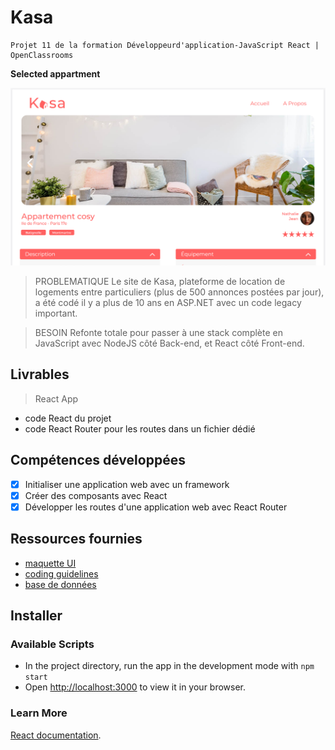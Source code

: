 # Kasa

    Projet 11 de la formation Développeurd'application-JavaScript React | OpenClassrooms 

**Selected appartment**

<kbd>![slected appartment](./HomeKasa.png)</kbd>

> PROBLEMATIQUE
Le site de Kasa, plateforme de location de logements entre particuliers (plus de 500 annonces postées par jour), a été codé il y a plus de 10 ans en ASP.NET avec un code legacy important.

> BESOIN
Refonte totale pour passer à une stack complète en JavaScript avec NodeJS côté Back-end, et React côté Front-end.

## Livrables

> React App
- code React du projet
- code React Router pour les routes dans un fichier dédié

## Compétences développées

- [x] Initialiser une application web avec un framework
- [x] Créer des composants avec React 
- [x] Développer les routes d'une application web avec React Router

## Ressources fournies

- [maquette UI](https://www.figma.com/file/bAnXDNqRKCRRP8mY2gcb5p/UI-Design-Kasa-FR?node-id=4%3A1)
- [coding guidelines](https://course.oc-static.com/projects/Front-End+V2/P9+React+1/Coding+guidelines+Kasa+FR.pdf)
- [base de données](https://s3-eu-west-1.amazonaws.com/course.oc-static.com/projects/Front-End+V2/P9+React+1/logements.json)

## Installer

### Available Scripts

- In the project directory, run the app in the development mode with `npm start`
- Open [http://localhost:3000](http://localhost:3000) to view it in your browser.

### Learn More

[React documentation](https://reactjs.org/).